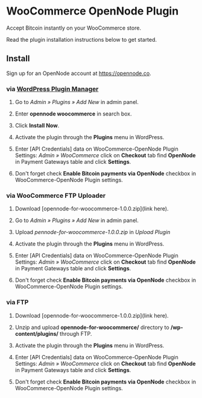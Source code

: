 # WooCommerce OpenNode Plugin

Accept Bitcoin instantly on your WooCommerce store.

Read the plugin installation instructions below to get started.

## Install

Sign up for an OpenNode account at <https://opennode.co>.

### via [WordPress Plugin Manager](https://codex.wordpress.org/Plugins_Add_New_Screen)

1. Go to *Admin » Plugins » Add New* in admin panel.

2. Enter **opennode woocommerce** in search box.

3. Click **Install Now**.

4. Activate the plugin through the **Plugins** menu in WordPress.

5. Enter [API Credentials] data on WooCommerce-OpenNode Plugin Settings: *Admin » WooCommerce* click on **Checkout** tab find **OpenNode** in Payment Gateways table and click **Settings**.

6. Don't forget check **Enable Bitcoin payments via OpenNode** checkbox in WooCommerce-OpenNode Plugin settings.

### via WooCommerce FTP Uploader

1. Download [opennode-for-woocommerce-1.0.0.zip](link here).

2. Go to *Admin » Plugins » Add New* in admin panel.

3. Upload *pennode-for-woocommerce-1.0.0.zip* in *Upload Plugin*

4. Activate the plugin through the **Plugins** menu in WordPress.

5. Enter [API Credentials] data on WooCommerce-OpenNode Plugin Settings: *Admin » WooCommerce* click on **Checkout** tab find **OpenNode** in Payment Gateways table and click **Settings**.

6. Don't forget check **Enable Bitcoin payments via OpenNode** checkbox in WooCommerce-OpenNode Plugin settings.

### via FTP

1. Download [opennode-for-woocommerce-1.0.0.zip](link here).

2. Unzip and upload **opennode-for-woocommerce/** directory to **/wp-content/plugins/** through FTP.

3. Activate the plugin through the **Plugins** menu in WordPress.

4. Enter [API Credentials] data on WooCommerce-OpenNode Plugin Settings: *Admin » WooCommerce* click on **Checkout** tab find **OpenNode** in Payment Gateways table and click **Settings**.

5. Don't forget check **Enable Bitcoin payments via OpenNode** checkbox in WooCommerce-OpenNode Plugin settings.

